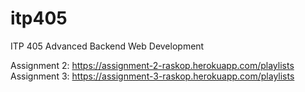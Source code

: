 # itp405
ITP 405 Advanced Backend Web Development

Assignment 2: https://assignment-2-raskop.herokuapp.com/playlists
Assignment 3: https://assignment-3-raskop.herokuapp.com/playlists
